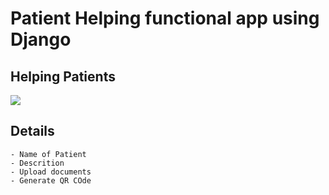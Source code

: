 # Patient Helping functional  app using Django 
## Helping Patients 
<img src="https://drive.google.com/file/d/1jxd9LzmE9KYsREe4IT3OoRQO2yDZdce1/view"/>


## Details 
```
- Name of Patient
- Descrition 
- Upload documents
- Generate QR COde 
``` 

